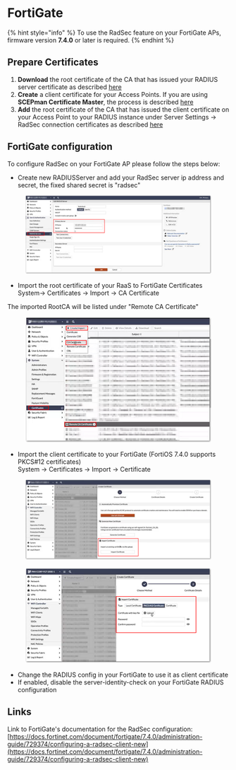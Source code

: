 # FortiGate

{% hint style="info" %}
To use the RadSec feature on your FortiGate APs, firmware version **7.4.0** or later is required.
{% endhint %}

## Prepare Certificates

1. **Download** the root certificate of the CA that has issued your RADIUS server certificate as described [here](../../../portal/settings/settings-server/certificates.md#download)
2. **Create** a client certificate for your Access Points. If you are using **SCEPman Certificate Master**, the process is described [here](https://docs.scepman.com/certificate-deployment/certificate-master/client-certificate-pkcs-12)
3. **Add** the root certificate of the CA that has issued the client certificate on your Access Point to your RADIUS instance under Server Settings -> RadSec connection certificates as described [here](../../../portal/settings/settings-server/certificates.md#radsec-connection-certificates)

## FortiGate configuration

To configure RadSec on your FortiGate AP please follow the steps below:

* Create new RADIUSServer and add your RadSec server ip address and secret, the fixed shared secret is "radsec"

<figure><img src="../../../.gitbook/assets/2023-08-28 10_56_04-Medienwiedergabe.png" alt=""><figcaption></figcaption></figure>

* Import the root certificate of your RaaS to FortiGate Certificates\
  System-> Certificates -> Import -> CA Certificate

The imported RootCA will be listed under "Remote CA Certificate"

<figure><img src="../../../.gitbook/assets/2023-08-28 10_57_07-Medienwiedergabe.png" alt=""><figcaption></figcaption></figure>

* Import the client certificate to your FortiGate (FortiOS 7.4.0 supports PKCS#12 certificates)\
  System -> Certificates -> Import -> Certificate

<figure><img src="../../../.gitbook/assets/2023-08-28 10_58_54-Medienwiedergabe.png" alt=""><figcaption></figcaption></figure>

<figure><img src="../../../.gitbook/assets/2023-08-28 10_59_21-Medienwiedergabe.png" alt=""><figcaption></figcaption></figure>

* Change the RADIUS config in your FortiGate to use it as client certificate
* If enabled, disable the server-identity-check on your FortiGate RADIUS configuration

## Links

Link to FortiGate's documentation for the RadSec configuration:\
[https://docs.fortinet.com/document/fortigate/7.4.0/administration-guide/729374/configuring-a-radsec-client-new](https://docs.fortinet.com/document/fortigate/7.4.0/administration-guide/729374/configuring-a-radsec-client-new)
